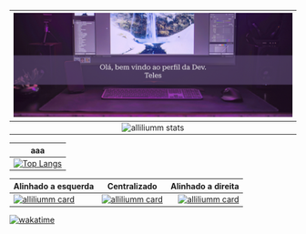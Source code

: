 
<head>
<link rel="stylesheet" href="https://github.com/alliliumm/Alessandra-Teles/blob/main/style.css">
</head>

|![Bem vindos ao meu perfil!](https://github.com/alliliumm/Alessandra-Teles/blob/main/Header.png)|
|:------:|
| ![alliliumm stats](https://github-readme-stats.vercel.app/api?username=alliliumm&show_icons=true&theme=dracula)|

|aaa|
|:------:|
|[![Top Langs](https://github-readme-stats.vercel.app/api/top-langs/?username=alliliumm&theme=dracula&layout=compact)](https://github.com/alliliumm)|




Alinhado a esquerda | Centralizado | Alinhado a direita
:--------- | :------: | -------:
[![alliliumm card](https://github-readme-stats.vercel.app/api/pin/?username=alliliumm&repo=Adminio-APP&theme=dracula)](https://github.com/alliliumm/Adminio-APP) | [![alliliumm card](https://github-readme-stats.vercel.app/api/pin/?username=alliliumm&repo=Ionic-Projects&theme=dracula)](https://github.com/alliliumm/Ionic-Projects) | [![alliliumm card](https://github-readme-stats.vercel.app/api/pin/?username=alliliumm&repo=Estudos&theme=dracula)](https://github.com/alliliumm/Estudos)

[![wakatime](https://wakatime.com/badge/user/fcfbf5df-ac92-4fcd-b764-e638e49dd2ce.svg)](https://wakatime.com/@fcfbf5df-ac92-4fcd-b764-e638e49dd2ce)